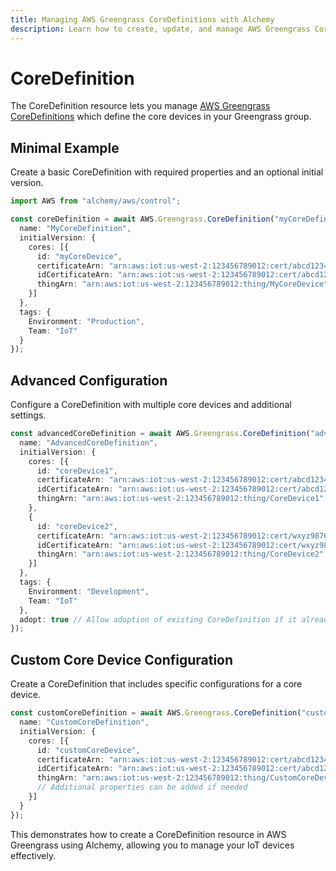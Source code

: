 ```yaml
---
title: Managing AWS Greengrass CoreDefinitions with Alchemy
description: Learn how to create, update, and manage AWS Greengrass CoreDefinitions using Alchemy Cloud Control.
---
```


# CoreDefinition

The CoreDefinition resource lets you manage [AWS Greengrass CoreDefinitions](https://docs.aws.amazon.com/greengrass/latest/userguide/) which define the core devices in your Greengrass group.

## Minimal Example

Create a basic CoreDefinition with required properties and an optional initial version.

```ts
import AWS from "alchemy/aws/control";

const coreDefinition = await AWS.Greengrass.CoreDefinition("myCoreDefinition", {
  name: "MyCoreDefinition",
  initialVersion: {
    cores: [{
      id: "myCoreDevice",
      certificateArn: "arn:aws:iot:us-west-2:123456789012:cert/abcd1234efgh5678ijkl9012mnop3456qrst7890uvwx",
      idCertificateArn: "arn:aws:iot:us-west-2:123456789012:cert/abcd1234efgh5678ijkl9012mnop3456qrst7890uvwx",
      thingArn: "arn:aws:iot:us-west-2:123456789012:thing/MyCoreDevice"
    }]
  },
  tags: {
    Environment: "Production",
    Team: "IoT"
  }
});
```

## Advanced Configuration

Configure a CoreDefinition with multiple core devices and additional settings.

```ts
const advancedCoreDefinition = await AWS.Greengrass.CoreDefinition("advancedCoreDefinition", {
  name: "AdvancedCoreDefinition",
  initialVersion: {
    cores: [{
      id: "coreDevice1",
      certificateArn: "arn:aws:iot:us-west-2:123456789012:cert/abcd1234efgh5678ijkl9012mnop3456qrst7890uvwx",
      idCertificateArn: "arn:aws:iot:us-west-2:123456789012:cert/abcd1234efgh5678ijkl9012mnop3456qrst7890uvwx",
      thingArn: "arn:aws:iot:us-west-2:123456789012:thing/CoreDevice1"
    },
    {
      id: "coreDevice2",
      certificateArn: "arn:aws:iot:us-west-2:123456789012:cert/wxyz9876mnop1234ijkl5678efgh9012qrst3456uvwx",
      idCertificateArn: "arn:aws:iot:us-west-2:123456789012:cert/wxyz9876mnop1234ijkl5678efgh9012qrst3456uvwx",
      thingArn: "arn:aws:iot:us-west-2:123456789012:thing/CoreDevice2"
    }]
  },
  tags: {
    Environment: "Development",
    Team: "IoT"
  },
  adopt: true // Allow adoption of existing CoreDefinition if it already exists
});
```

## Custom Core Device Configuration

Create a CoreDefinition that includes specific configurations for a core device.

```ts
const customCoreDefinition = await AWS.Greengrass.CoreDefinition("customCoreDefinition", {
  name: "CustomCoreDefinition",
  initialVersion: {
    cores: [{
      id: "customCoreDevice",
      certificateArn: "arn:aws:iot:us-west-2:123456789012:cert/abcd1234efgh5678ijkl9012mnop3456qrst7890uvwx",
      idCertificateArn: "arn:aws:iot:us-west-2:123456789012:cert/abcd1234efgh5678ijkl9012mnop3456qrst7890uvwx",
      thingArn: "arn:aws:iot:us-west-2:123456789012:thing/CustomCoreDevice",
      // Additional properties can be added if needed
    }]
  }
});
```

This demonstrates how to create a CoreDefinition resource in AWS Greengrass using Alchemy, allowing you to manage your IoT devices effectively.